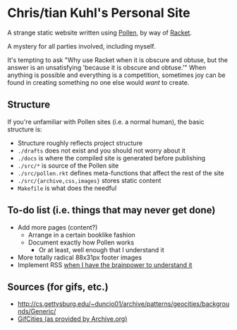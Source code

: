 # Chris/tian Kuhl's Personal Site

A strange static website written using
[Pollen](https://docs.racket-lang.org/pollen/), by way of
[Racket](https://racket-lang.org/).

A mystery for all parties involved, including myself.

It's tempting to ask "Why use Racket when it is obscure and obtuse, but the
answer is an unsatisfying 'because it is obscure and obtuse.'" When anything is
possible and everything is a competition, sometimes joy can be found in
creating something no one else would _want_ to create.


## Structure

If you're unfamiliar with Pollen sites (i.e. a normal human), the basic
structure is:

- Structure roughly reflects project structure
- `./drafts` does not exist and you should not worry about it
- `./docs` is where the compiled site is generated before publishing
- `./src/*` is source of the Pollen site
- `./src/pollen.rkt` defines meta-functions that affect the rest of the site
- `./src/{archive,css,images}` stores static content
- `Makefile` is what does the needful


## To-do list (i.e. things that may never get done)

- Add more pages (content?)
    - Arrange in a certain booklike fashion
    - Document exactly how Pollen works
        - Or at least, well enough that I understand it
- More totally radical 88x31px footer images
- Implement RSS [when I have the brainpower to understand
  it](https://github.com/otherjoel/try-pollen/blob/52e2066aa58c7cfa3003ad2566b9606b478779fd/feed.xml.pp)


## Sources (for gifs, etc.)

- http://cs.gettysburg.edu/~duncjo01/archive/patterns/geocities/backgrounds/Generic/
- [GifCities (as provided by Archive.org)](https://gifcities.org/)
